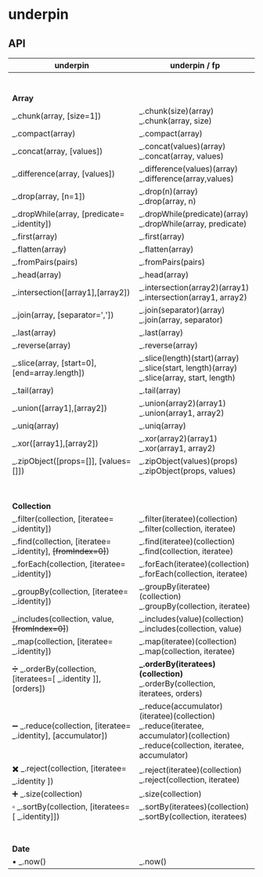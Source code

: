 # underpin

## API

| underpin      | underpin / fp |
| ----------- | ----------- |
| <br><br>**Array** <br> |
| _.chunk(array, [size=1]) |_.chunk(size)(array) <br> _.chunk(array, size) |
| _.compact(array) | _.compact(array)|
| _.concat(array, [values]) | _.concat(values)(array) <br> _.concat(array, values)  |
| _.difference(array, [values]) | _.difference(values)(array) <br>  _.difference(array,values) |
| _.drop(array, [n=1]) | _.drop(n)(array) <br> _.drop(array, n) |
| _.dropWhile(array, [predicate= _.identity]) | _.dropWhile(predicate)(array) <br> _.dropWhile(array, predicate) |
| _.first(array) | _.first(array) |
| _.flatten(array) | _.flatten(array) |
| _.fromPairs(pairs) | _.fromPairs(pairs) |
| _.head(array) | _.head(array) |
| _.intersection([array1],[array2]) | _.intersection(array2)(array1) <br> _.intersection(array1, array2)|
| _.join(array, [separator=',']) | _.join(separator)(array) <br>  _.join(array, separator) |
| _.last(array) | _.last(array) |
| _.reverse(array) | _.reverse(array) |
| _.slice(array, [start=0], [end=array.length]) | _.slice(length)(start)(array) <br> _.slice(start, length)(array) <br> _.slice(array, start, length) |
| _.tail(array) | _.tail(array) |
| _.union([array1],[array2]) | _.union(array2)(array1) <br> _.union(array1, array2)|
| _.uniq(array) | _.uniq(array) |
| _.xor([array1],[array2]) | _.xor(array2)(array1) <br> _.xor(array1, array2)|
| _.zipObject([props=[]], [values=[]]) | _.zipObject(values)(props) <br> _.zipObject(props, values)|
|  |
| <br><br> **Collection** <br> | |
| _.filter(collection, [iteratee= _.identity]) | _.filter(iteratee)(collection) <br> _.filter(collection, iteratee)|
| _.find(collection, [iteratee= _.identity], <s>[fromIndex=0]</s>) | _.find(iteratee)(collection) <br>  _.find(collection, iteratee)|
| _.forEach(collection, [iteratee= _.identity]) | _.forEach(iteratee)(collection) <br> _.forEach(collection, iteratee)|
| _.groupBy(collection, [iteratee= _.identity]) | _.groupBy(iteratee)(collection) <br> _.groupBy(collection, iteratee)|
| _.includes(collection, value, <s>[fromIndex=0]</s>)  | _.includes(value)(collection) <br> _.includes(collection, value)|
| _.map(collection, [iteratee= _.identity]) | _.map(iteratee)(collection) <br> _.map(collection, iteratee) |
| :heavy_division_sign: _.orderBy(collection, [iteratees=[ _.identity ]], [orders]) | **_.orderBy(iteratees)(collection)** <br>  _.orderBy(collection, iteratees, orders) |
| :heavy_minus_sign: _.reduce(collection, [iteratee= _.identity], [accumulator]) | _.reduce(accumulator)(iteratee)(collection) <br>  _.reduce(iteratee, accumulator)(collection) <br> _.reduce(collection, iteratee, accumulator) |
| :heavy_multiplication_x: _.reject(collection, [iteratee= _.identity ]) | _.reject(iteratee)(collection) <br> _.reject(collection, iteratee) |
| :heavy_plus_sign: _.size(collection) | _.size(collection) |
| :white_small_square: _.sortBy(collection, [iteratees=[ _.identity]]) | _.sortBy(iteratees)(collection) <br> _.sortBy(collection, iteratees) |
| <br><br> **Date** <br> | |
| :black_small_square: _.now() | _.now() |
